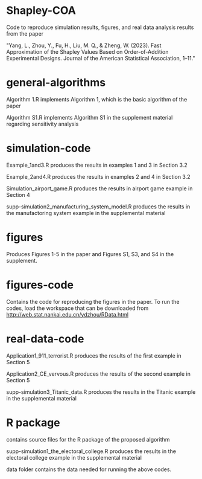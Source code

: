 # Shapley-COA
Code to reproduce simulation results, figures, and real data analysis results from the paper 

"Yang, L., Zhou, Y., Fu, H., Liu, M. Q., & Zheng, W. (2023). Fast Approximation of the Shapley Values Based on Order-of-Addition Experimental Designs. Journal of the American Statistical Association, 1–11."

# general-algorithms
Algorithm 1.R implements Algorithm 1, which is the basic algorithm of the paper

Algorithm S1.R implements Algorithm S1 in the supplement material regarding sensitivity analysis

# simulation-code

Example_1and3.R produces the results in examples 1 and 3 in Section 3.2

Example_2and4.R produces the results in examples 2 and 4 in Section 3.2

Simulation_airport_game.R produces the results in airport game example in Section 4

supp-simulation2_manufacturing_system_model.R produces the results in the manufactoring system example in the supplemental material

# figures
Produces Figures 1-5 in the paper and Figures S1, S3, and S4 in the supplement.

# figures-code
Contains the code for reproducing the figures in the paper. To run the codes, load the workspace that can be downloaded from http://web.stat.nankai.edu.cn/ydzhou/RData.html



# real-data-code
Application1_911_terrorist.R produces the results of the first example in Section 5

Application2_CE_vervous.R produces the results of the second example in Section 5

supp-simulation3_Titanic_data.R produces the results in the Titanic example in the supplemental material

# R package
contains source files for the R package of the proposed algorithm

supp-simulation1_the_electoral_college.R produces the results in the electoral college example in the supplemental material

data folder contains the data needed for running the above codes. 


